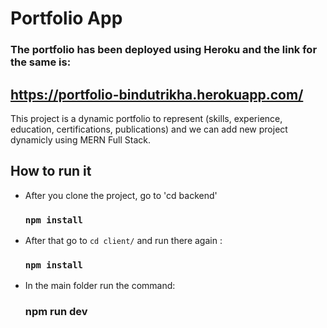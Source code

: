 # Portfolio App

### The portfolio has been deployed using Heroku and the link for the same is:


## https://portfolio-bindutrikha.herokuapp.com/

This project is a dynamic portfolio to represent (skills, experience, education, certifications, publications)
and we can add new project dynamicly using MERN Full Stack.

## How to run it 

 *  After you clone the project, go to 'cd backend'

    ### `npm install`



*  After that go to `cd client/`  and run there again : 

    ### `npm install`


* In the main folder run the command:

  ### npm run dev

